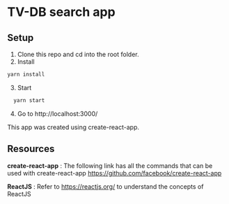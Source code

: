 # TV-DB search app

## Setup

1. Clone this repo and cd into the root folder.
2. Install
  ```bash
  yarn install
  ```
3. Start
  ```bash
    yarn start
  ```
4. Go to http://localhost:3000/

This app was created using create-react-app.

## Resources

**create-react-app** : The following link has all the commands that can be used with create-react-app
https://github.com/facebook/create-react-app

**ReactJS** : Refer to https://reactjs.org/ to understand the concepts of ReactJS

